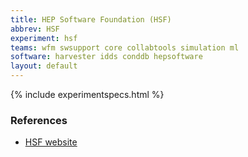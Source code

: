 ```yaml
---
title: HEP Software Foundation (HSF)
abbrev: HSF
experiment: hsf
teams: wfm swsupport core collabtools simulation ml
software: harvester idds conddb hepsoftware
layout: default
---
```


{% include experimentspecs.html %}

### References

- [HSF website](https://hepsoftwarefoundation.org)
